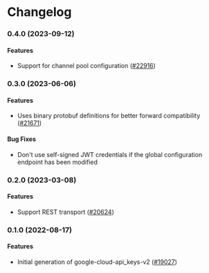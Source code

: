 # Changelog

### 0.4.0 (2023-09-12)

#### Features

* Support for channel pool configuration ([#22916](https://github.com/googleapis/google-cloud-ruby/issues/22916)) 

### 0.3.0 (2023-06-06)

#### Features

* Uses binary protobuf definitions for better forward compatibility ([#21671](https://github.com/googleapis/google-cloud-ruby/issues/21671)) 
#### Bug Fixes

* Don't use self-signed JWT credentials if the global configuration endpoint has been modified 

### 0.2.0 (2023-03-08)

#### Features

* Support REST transport ([#20624](https://github.com/googleapis/google-cloud-ruby/issues/20624)) 

### 0.1.0 (2022-08-17)

#### Features

* Initial generation of google-cloud-api_keys-v2 ([#19027](https://github.com/googleapis/google-cloud-ruby/issues/19027))
